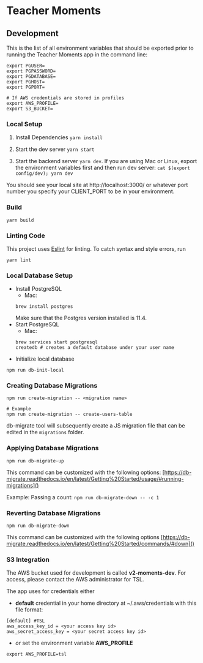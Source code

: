 # Teacher Moments

## Development

This is the list of all environment variables that should be exported prior to running the Teacher Moments app in the command line:
```
export PGUSER=
export PGPASSWORD=
export PGDATABASE=
export PGHOST=
export PGPORT=

# If AWS credentials are stored in profiles
export AWS_PROFILE=
export S3_BUCKET=
```

### Local Setup

1) Install Dependencies
`yarn install`

2) Start the dev server
`yarn start`

3) Start the backend server
`yarn dev`. If you are using Mac or Linux, export the environment variables first and then run dev server: `cat $(export config/dev); yarn dev`

You should see your local site at http://localhost:3000/ or whatever port number you specify your CLIENT_PORT to be in your environment.

### Build
`yarn build`

### Linting Code
This project uses [Eslint](https://eslint.org/) for linting. To catch syntax and style errors, run

`yarn lint`

### Local Database Setup
- Install PostgreSQL
  - Mac:
  ```
  brew install postgres
  ```
  Make sure that the Postgres version installed is 11.4.
- Start PostgreSQL
  - Mac:
  ```
  brew services start postgresql
  createdb # creates a default database under your user name
  ```
- Initialize local database
```
npm run db-init-local
```

### Creating Database Migrations
```
npm run create-migration -- <migration name>

# Example
npm run create-migration -- create-users-table
```

db-migrate tool will subsequently create a JS migration file that can be edited in the `migrations` folder.

### Applying Database Migrations
```
npm run db-migrate-up
```
This command can be customized with the following options: [https://db-migrate.readthedocs.io/en/latest/Getting%20Started/usage/#running-migrations]()

Example:
Passing a count: `npm run db-migrate-down -- -c 1`

### Reverting Database Migrations
```
npm run db-migrate-down
```
This command can be customized with the following options [https://db-migrate.readthedocs.io/en/latest/Getting%20Started/commands/#down]()

### S3 Integration
The AWS bucket used for development is called **v2-moments-dev**. For access, please contact the AWS administrator for TSL.

The app uses for credentials either
* **default** credential in your home directory at ~/.aws/credentials with this file format:
```
[default] #TSL
aws_access_key_id = <your access key id>
aws_secret_access_key = <your secret access key id>
```
* *or* set the environment variable **AWS_PROFILE**
```
export AWS_PROFILE=tsl
```
